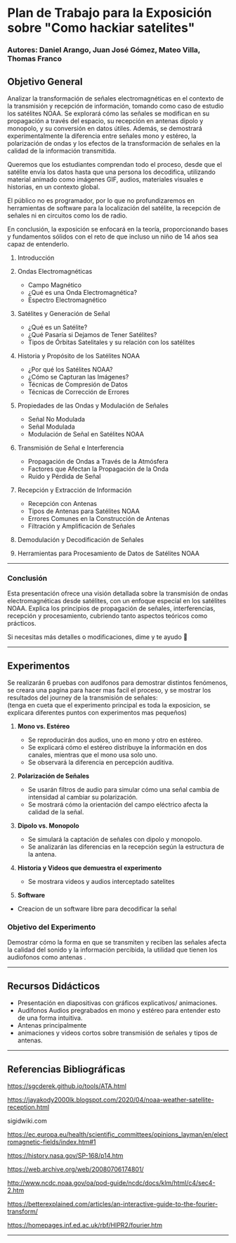 # **Plan de Trabajo para la Exposición sobre "Como hackiar satelites"**  

### Autores: Daniel Arango, Juan José Gómez, Mateo Villa, Thomas Franco

## **Objetivo General**  

Analizar la transformación de señales electromagnéticas en el contexto de la transmisión y recepción de información, tomando como caso de estudio los satélites NOAA. Se explorará cómo las señales se modifican en su propagación a través del espacio, su recepción en antenas dipolo y monopolo, y su conversión en datos útiles. Además, se demostrará experimentalmente la diferencia entre señales mono y estéreo, la polarización de ondas y los efectos de la transformación de señales en la calidad de la información transmitida.

Queremos que los estudiantes comprendan todo el proceso, desde que el satélite envía los datos hasta que una persona los decodifica, utilizando material animado como imágenes GIF, audios, materiales visuales e historias, en un contexto global.

El público no es programador, por lo que no profundizaremos en herramientas de software para la localización del satélite, la recepción de señales ni en circuitos como los de radio.

En conclusión, la exposición se enfocará en la teoría, proporcionando bases y fundamentos sólidos con el reto de que incluso un niño de 14 años sea capaz de entenderlo.


1. Introducción  

2. Ondas Electromagnéticas  
   - Campo Magnético  
   - ¿Qué es una Onda Electromagnética?  
   - Espectro Electromagnético  

3. Satélites y Generación de Señal  
   - ¿Qué es un Satélite?  
   - ¿Qué Pasaría si Dejamos de Tener Satélites?  
   - Tipos de Órbitas Satelitales y su relación con los satélites  

4. Historia y Propósito de los Satélites NOAA  
   - ¿Por qué los Satélites NOAA?  
   - ¿Cómo se Capturan las Imágenes?  
   - Técnicas de Compresión de Datos  
   - Técnicas de Corrección de Errores  

5. Propiedades de las Ondas y Modulación de Señales  
   - Señal No Modulada  
   - Señal Modulada  
   - Modulación de Señal en Satélites NOAA  

6. Transmisión de Señal e Interferencia  
   - Propagación de Ondas a Través de la Atmósfera  
   - Factores que Afectan la Propagación de la Onda  
   - Ruido y Pérdida de Señal  

7. Recepción y Extracción de Información  
   - Recepción con Antenas  
   - Tipos de Antenas para Satélites NOAA  
   - Errores Comunes en la Construcción de Antenas  
   - Filtración y Amplificación de Señales  

8. Demodulación y Decodificación de Señales  

9. Herramientas para Procesamiento de Datos de Satélites NOAA  


---

### **Conclusión**  
Esta presentación ofrece una visión detallada sobre la transmisión de ondas electromagnéticas desde satélites, con un enfoque especial en los satélites NOAA. Explica los principios de propagación de señales, interferencias, recepción y procesamiento, cubriendo tanto aspectos teóricos como prácticos.  

Si necesitas más detalles o modificaciones, dime y te ayudo 🚀


---

## **Experimentos**  
Se realizarán 6 pruebas con audífonos para demostrar distintos fenómenos, se creara una pagina para hacer mas facil el proceso, y se mostrar los resultados del journey de la transmisión de señales:  
(tenga en cueta que el experimento principal es toda la exposicion, se explicara diferentes puntos con experimentos mas pequeños)

1. **Mono vs. Estéreo**  
   - Se reproducirán dos audios, uno en mono y otro en estéreo.  
   - Se explicará cómo el estéreo distribuye la información en dos canales, mientras que el mono usa solo uno.  
   - Se observará la diferencia en percepción auditiva.  

2. **Polarización de Señales**  
   - Se usarán filtros de audio para simular cómo una señal cambia de intensidad al cambiar su polarización.  
   - Se mostrará cómo la orientación del campo eléctrico afecta la calidad de la señal.  

3. **Dipolo vs. Monopolo**  
   - Se simulará la captación de señales con dipolo y monopolo.  
   - Se analizarán las diferencias en la recepción según la estructura de la antena.
  
4. **Historia y Videos que demuestra el experimento**
   - Se mostrara videos  y audios interceptado satelites
  
5.  **Software**
   - Creacion de un software libre para decodificar la señal


### **Objetivo del Experimento**  
Demostrar cómo la forma en que se transmiten y reciben las señales afecta la calidad del sonido y la información percibida, la utilidad que tienen los audiofonos como antenas .  

---

## **Recursos Didácticos**  
- Presentación en diapositivas con gráficos explicativos/ animaciones.  
- Audífonos Audios pregrabados en mono y estéreo para entender esto de una forma intuitiva.  
- Antenas principalmente   
- animaciones y videos cortos sobre transmisión de señales y tipos de antenas.  

---

## **Referencias Bibliográficas**  

https://sgcderek.github.io/tools/ATA.html​

https://jayakody2000lk.blogspot.com/2020/04/noaa-weather-satellite-reception.html​

sigidwiki.com

https://ec.europa.eu/health/scientific_committees/opinions_layman/en/electromagnetic-fields/index.htm#1​

https://history.nasa.gov/SP-168/p14.htm​

https://web.archive.org/web/20080706174801/

http://www.ncdc.noaa.gov/oa/pod-guide/ncdc/docs/klm/html/c4/sec4-2.htm​

https://betterexplained.com/articles/an-interactive-guide-to-the-fourier-transform/​

https://homepages.inf.ed.ac.uk/rbf/HIPR2/fourier.htm

---
